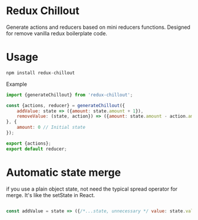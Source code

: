 # Redux Chillout
Generate actions and reducers based on mini reducers functions.
Designed for remove vanilla redux boilerplate code. 

# Usage

```javascript
npm install redux-chillout
```

Example
```javascript
import {generateChillout} from 'redux-chillout';

const {actions, reducer} = generateChillout({
    addValue: state => ({amount: state.amount + 1}),
    removeValue: (state, action}) => ({amount: state.amount - action.amount}),
}, {
    amount: 0 // Initial state
});

export {actions};
export default reducer;

```

# Automatic state merge

if you use a plain object state, not need the typical spread operator for merge. It's like the setState in React.

```javascript

const addValue = state => ({/*...state, unnecessary */ value: state.value + 1})

```
